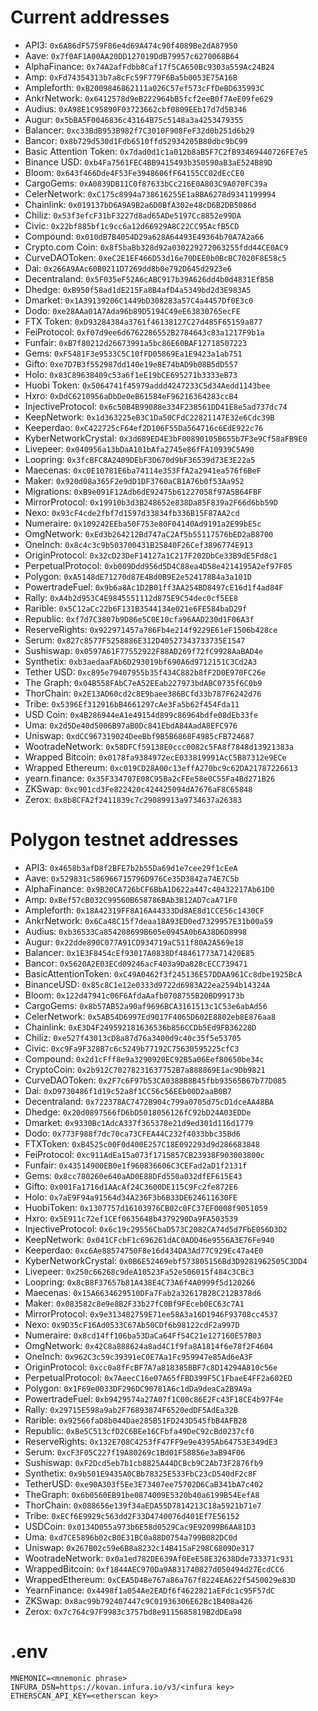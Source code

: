 # Current addresses

* API3: `0x6A86dF5759F86e4d69A474c90f4089Be2dA87950`
* Aave: `0x7f0AF1A00AA20DD127019DdB79957c6270068B64`
* AlphaFinance: `0x74A2afFdbb8Caf17f5CA650Bc9303a559Ac24B24`
* Amp: `0xFd74354313b7a8cFc59F779F6Ba5b0053E75A16B`
* Ampleforth: `0xB2009846862111a026C57ef573cFfDeBD635993C`
* AnkrNetwork: `0x6412578d9eB222964bB5fcf2eeB0f7AeE09fe629`
* Audius: `0xA98E1C95890F03723662cbf0809EEb17d7d5B346`
* Augur: `0x5bBA5F0046836c43164B75c5148a3a4253479355`
* Balancer: `0xc33BdB953B982f7C3010F908FeF32d0b251d6b29`
* Bancor: `0x8b729d530d1Fdb6510ffd52934205B80dbc9bC99`
* Basic Attention Token: `0x7dad0d1c1a012b8aB5F7C2fB93469440726FE7e5`
* Binance USD: `0xb4Fa7561FEC4BB9415493b350590aB3aE524B89D`
* Bloom: `0x643f466Dde4F53Fe3948606fF64155CC02dEcCE0`
* CargoGems: `0xA0839DB11C0f87633bCc216E0A803C9A070FC39a`
* CelerNetwork: `0xC175c8994a738616255E1a8BA6278d9341199994`
* Chainlink: `0x019137bD6A9A9B2a6D0BfA302e48cD6B2DB5086d`
* Chiliz: `0x53f3efcF31bF3227d8ad65ADe5197Cc8852e99DA`
* Civic: `0x22bf885bf1c9cc6a12d66929A8C22CC95AcfB5CD`
* Compound: `0x010dB7B4054D29a628A64493E49364b70A7A2a66`
* Crypto.com Coin: `0x8f5baBb328d92a030229272063255fdd44CE0AC9`
* CurveDAOToken: `0xeC2E1EF466D53d16e70DEE0b0BcBC7020F8E58c5`
* Dai: `0x266A9AAc60B0211D7269dd8b0e792D645d2923e6`
* Decentraland: `0x5F035eF52A6cABC917b39A626dd4b0d4831EfB5B`
* Dhedge: `0xB950f58ad1dE215Fa8B4afD4a5349bd2d3E983A5`
* Dmarket: `0x1A39139206C1449bD308283a57C4a4457Df0E3c0`
* Dodo: `0xe28AAa01A7Ada96b89D5194C49eE63830765ecFE`
* FTX Token: `0xD93284384a3761f46138127C27d485F65159a877`
* FeiProtocol: `0xf07d9ee6d6762286552B2784643c83a1217F9b1a`
* Funfair: `0xB7f80212d26673991a5bc86E60BAF12718507223`
* Gems: `0xF5481F3e9533C5C10fFD05869Ea1E9423a1ab751`
* Gifto: `0xe7D7B3f552987dd140e19e8E74bAD9b08B5dD557`
* Holo: `0x83C89638409c53a6f1eE19bCE695271b3333eB73`
* Huobi Token: `0x5064741f45979addd4247233C5d34Aedd1143bee`
* Hxro: `0xDdC6210956aDbDe0eB61584eF96216364283ccB4`
* InjectiveProtocol: `0x6c50B4B99088e334F238561DD41E8e5ad737dc74`
* KeepNetwork: `0x1d363225eB3C1Da50CFdC22821147E32e6Cdc39B`
* Keeperdao: `0xC422725cF64ef2D106F55Da564716c6EdE922c76`
* KyberNetworkCrystal: `0x3d689ED4E3bF00890105B655b7F3e9Cf58aFB9E0`
* Livepeer: `0x040956a13bDaA101bAfa2745e86fFA10939C5A90`
* Loopring: `0x3fcBFC8A2409DEbF3D670d9bF36539d73E3E22a5`
* Maecenas: `0xc0E10781E6ba74114e353FfA2a2941ea576f6BeF`
* Maker: `0x920d08a365F2e9dD1DF3760aCB1A76b0f53Aa952`
* Migrations: `0xB9e091F12Adb6dE92475b61227058f97A5B64FBF`
* MirrorProtocol: `0x19910b3d3B248652e838Da85F839a2F66d6bb59D`
* Nexo: `0x93cF4cde2fbf7d1597d33834fb336B15F87AA2cd`
* Numeraire: `0x109242EEba50F753e80F04140Ad9191a2E99bE5c`
* OmgNetwork: `0xEd3b264212Bd747aC2Af5b55117576bED2aB8700`
* OneInch: `0x8c4c3c9b503700431B25840F26Cef3896774E913`
* OriginProtocol: `0x32cD23DeF14127a1C217F202DbCe33B9dE5Fd8c1`
* PerpetualProtocol: `0xb009Ddd956d5D4C88ea4D58e4214195A2ef97F05`
* Polygon: `0xA5148dE71270d87E4Bd0B9E2e524178B4a3a101D`
* PowertradeFuel: `0x9b6a8Ac1D2B01ff3AA254BD8497cE16d1f4ad84F`
* Rally: `0xA4b2d953C4E9845551112d875E9C54dec0cf5EE8`
* Rarible: `0x5C12aCc22b6F131B3544134e021e6FE584baD29f`
* Republic: `0xf7d7C3807b9D86e5C0E10cfa96AAD230d1F06A3f`
* ReserveRights: `0x922971457a786Fb4e214f9229E61eF1506b428ce`
* Serum: `0x827c8577F5258886E312D40527343733735E1547`
* Sushiswap: `0x0597A61F77552922F88AD269f72fC9928AaBAD4e`
* Synthetix: `0xb3aedaaFAb6D293019bf690A6d9712151C3Cd2A3`
* Tether USD: `0xc895e79407955b35f434C882b8fF2D0E970FC26e`
* The Graph: `0x04B558FAbC7eA52EEab227973bdABC0735f6C0b9`
* ThorChain: `0x2E13AD60cd2c8E9baee386BCfd33b787F6242d76`
* Tribe: `0x5396Ef312916bB4661297cAe3Fa5b62f454Fda11`
* USD Coin: `0x4B286944eA1e49154d899c86964bdfe08dEb33fe`
* Uma: `0x2d5De40d5006B97aB0Dc841EbdA84AadA8EFC976`
* Uniswap: `0xdCC967319024DeeBbf9B5B6868F4985cFB724687`
* WootradeNetwork: `0x58DFCf59138E0ccc0082c5FA8f7848d13921383a`
* Wrapped Bitcoin: `0x0178fa9384972ecE033819991AcC5B87312e9ECe`
* Wrapped Ethereum: `0xc019CD28A00c13effA270bc9c62DA21787226613`
* yearn.finance: `0x35F334707E08C95Ba2cFEe58e0C55Fa4Bd271B26`
* ZKSwap: `0xc901cd3Fe822420c424425094dA7676aF8C65848`
* Zerox: `0x8b8CFA2f2411839c7c29089913a9734637a26383`

# Polygon testnet addresses

* API3: `0x4658b3afD8f2BFE7b2b55Da69d1e7cee29f1cEeA`
* Aave: `0x529831c586966715796D976Ce35D3842a74E7C5b`
* AlphaFinance: `0x9B20CA726bCF6BbA1D622a447c40432217Ab61D0`
* Amp: `0xBef57cB032C99560B658786BAb3B12AD7caA71F0`
* Ampleforth: `0x18A42319FF8A16A44333Dd8AE8d1CCE56c1430CF`
* AnkrNetwork: `0x6Ca48C15f7deaa18A93ED0ed7329957E31b00a59`
* Audius: `0xb36533Ca854208699B605e0945A0b6A38D6D8998`
* Augur: `0x22dde890C077A91CD934719aC511f80A2A569e18`
* Balancer: `0x1E3F8454cEf93017A0838Df48461773A71420E85`
* Bancor: `0x5620A2E03ECd09246acF403a9Da828cECC739471`
* BasicAttentionToken: `0xC49A0462f3f245136E57DDAA961Cc8dbe1925BcA`
* BinanceUSD: `0x85c8C1e12e0333d9722d6983A22ea2594b14324A`
* Bloom: `0x122d47941c06F6AfdaAafb0708755B20BD99173b`
* CargoGems: `0x8b57AB52a90af9696BCA3161513c1C53e6abAd56`
* CelerNetwork: `0x5AB54D6997Ed9017F4065D602E8802eb8E876aa8`
* Chainlink: `0xE3D4F249592181636536b856CCDb5Ed9FB36228D`
* Chiliz: `0xe527f43013cD8a87d76a3400d9c40c35f5e53705`
* Civic: `0xc9Fa9F328B7c6c5249b77192C75630595225cfC3`
* Compound: `0x2d1cFff8e9a3290920EC92B5a06Eef80650be34c`
* CryptoCoin: `0x2b912C70278231637752B7a888869E1ac9Db9821`
* CurveDAOToken: `0x2F7c6F97b53CA0388B8B45fbb93565B67b77D085`
* Dai: `0xD9730486f1d19c52a8f1CC56c56EEb00D2aaB0B7`
* Decentraland: `0x722378AC7472B904c799a0705d75cD1dceAA48BA`
* Dhedge: `0x20d0897566fD6bD5018056126fC92bD24A03EDDe`
* Dmarket: `0x9330Bc1AdcA337f365378e21d9ed301d116d1779`
* Dodo: `0x773F988f7dc70ca73CFEA44C232f4033bbc35Bd6`
* FTXToken: `0xB4525c00F0d400E257C18E092293d9d286683848`
* FeiProtocol: `0xc911AdEa15a073f1715857CB23938F903003800c`
* Funfair: `0x43514900EB0e1f960836606C3CEFad2aD1f2131f`
* Gems: `0x8cc780260e640aAD0E88DFd550a032dfEF615E43`
* Gifto: `0x001Fa1716d1AAcAf24C3600DE115C9Fc2fe872E6`
* Holo: `0x7aE9F94a91564d34A236F3b6B33DE624611630FE`
* HuobiToken: `0x1307757d16103976CB02c0FC37EF0008f9051059`
* Hxro: `0x5E911c72ef1CEf0635648b4379290Da9FA503539`
* InjectiveProtocol: `0x6c19c29556CbaD573C2082CA74d5d7FbE056D3D2`
* KeepNetwork: `0x041CFcbF1c696261dAC0ADD46e9556A3E76Fe940`
* Keeperdao: `0xc6Ae88574750F8e16d434DA3Ad77C929Ec47a4E0`
* KyberNetworkCrystal: `0x0B6E52469ebf573805156Bd3D9281962505C3DD4`
* Livepeer: `0x250c66268c9deA10523Fa52e506015f484c3CBc3`
* Loopring: `0x8cB8F37657b81A438E4C73A6f4A0999f5d120266`
* Maecenas: `0x15A6634629510DFa7Fab2a32617B28C212B378d6`
* Maker: `0x083582c8e9e8B2F33b27fC0Bf9FEceb0EC63c7A1`
* MirrorProtocol: `0x9e313482759E71ee58A3a16D1946F93708cc4537`
* Nexo: `0x9D35cF16Ad0533C67Ab50CDf6b98122cdF2a997D`
* Numeraire: `0x8cd14ff106ba53DaCa64Ff54C21e127160E57B03`
* OmgNetwork: `0x42C8a888624a8ad4C1f9fa8A1814f6e78f2F4604`
* OneInch: `0x962C3c59c39391eC0E7Aa1Fc959947e85Ad6eA3F`
* OriginProtocol: `0xcc0a8fFcBF7A7a818385BBF7c8D14294A810c56e`
* PerpetualProtocol: `0x7AeecC16e07A65fFBD399F5C1FbaeE4FF2a602ED`
* Polygon: `0x1F69e0033DF296DC90781A6c1dDa9deaCa2B9A9a`
* PowertradeFuel: `0xb9429574a27A07f1C00c86E2Fc43F18CE4b97F4e`
* Rally: `0x29715E598a9ab2F76893874F6520edDF5AdEa32B`
* Rarible: `0x92566faD8b044Dae285B51FD243D545fbB4AFB28`
* Republic: `0xBe5C513cfD2C6BEe16CFbfa49DeC92cBd0237cf0`
* ReserveRights: `0x132E708C4253fF47FF9e9e4395Ab64753E349dE3`
* Serum: `0xcF3F05C227f19A80269c1Bd01F58856e3aB94F06`
* Sushiswap: `0xF2Dcd5eb7b1cb8825A44DCBcb9C2Ab73F2876fb9`
* Synthetix: `0x9b501E9435A0CBb78325E533FbC23cD540dF2c8F`
* TetherUSD: `0xe90A303f5Ee3E73407ee75702D6CaB341bA7c402`
* TheGraph: `0x6b0560EB91be0874009E5320b40a6199B54EefA8`
* ThorChain: `0x088656e139f34aEDA55D7814213C18a5921b71e7`
* Tribe: `0xECf6E9929c563dd2F33D4740076d401Ef7E56152`
* USDCoin: `0x0134D055a973b6E58d0529Cac9E92099B6AA81D3`
* Uma: `0xd7CE5896b02cB0E31BC0a88D0754a799B082DC0d`
* Uniswap: `0x267B02c59e6B8a8232c14B415aF298C6809De317`
* WootradeNetwork: `0x0a1ed782DE639Af0EeE58E32638Dde733371c931`
* WrappedBitcoin: `0xf1844AEC970Da9A831740827d050494d27EcdCC6`
* WrappedEthereum: `0xCEA5D4Be767a86a767f8224EA622f5450029e83D`
* YearnFinance: `0x4498f1a054Ae2EADf6f4622821aEFdc1c95F57dC`
* ZKSwap: `0x8ac99b792407447c9C01936306E62Bc1B408a426`
* Zerox: `0x7c764c97F9983c3757bd8e9115685819B2dDEa98`

# .env

```
MNEMONIC=<mnemonic phrase>
INFURA_DSN=https://kovan.infura.io/v3/<infura key>
ETHERSCAN_API_KEY=<etherscan key>
```
